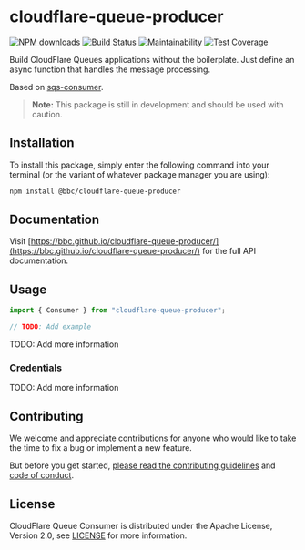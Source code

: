 # cloudflare-queue-producer

[![NPM downloads](https://img.shields.io/npm/dm/cloudflare-queue-producer.svg?style=flat)](https://npmjs.org/package/cloudflare-queue-producer)
[![Build Status](https://github.com/bbc/cloudflare-queue-producer/actions/workflows/test.yml/badge.svg?branch=main)](https://github.com/bbc/cloudflare-queue-producer/actions/workflows/test.yml)
[![Maintainability](https://api.codeclimate.com/v1/badges/16ec3f59e73bc898b7ff/maintainability)](https://codeclimate.com/github/bbc/cloudflare-queue-producer/maintainability)
[![Test Coverage](https://api.codeclimate.com/v1/badges/16ec3f59e73bc898b7ff/test_coverage)](https://codeclimate.com/github/bbc/cloudflare-queue-producer/test_coverage)

Build CloudFlare Queues applications without the boilerplate. Just define an async function that handles the message processing.

Based on [sqs-consumer](https://github.com/bbc/sqs-consumer).

> **Note:** This package is still in development and should be used with caution.

## Installation

To install this package, simply enter the following command into your terminal (or the variant of whatever package manager you are using):

```bash
npm install @bbc/cloudflare-queue-producer
```

## Documentation

Visit [https://bbc.github.io/cloudflare-queue-producer/](https://bbc.github.io/cloudflare-queue-producer/) for the full API documentation.

## Usage

```js
import { Consumer } from "cloudflare-queue-producer";

// TODO: Add example
```

TODO: Add more information

### Credentials

TODO: Add more information

## Contributing

We welcome and appreciate contributions for anyone who would like to take the time to fix a bug or implement a new feature.

But before you get started, [please read the contributing guidelines](https://github.com/bbc/cloudflare-queue-producer/blob/main/.github/CONTRIBUTING.md) and [code of conduct](https://github.com/bbc/cloudflare-queue-producer/blob/main/.github/CODE_OF_CONDUCT.md).

## License

CloudFlare Queue Consumer is distributed under the Apache License, Version 2.0, see [LICENSE](https://github.com/bbc/cloudflare-queue-producer/blob/main/LICENSE) for more information.
